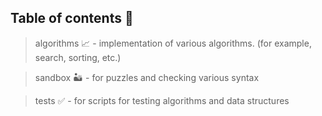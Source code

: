 ## Table of contents 📓

> algorithms 📈 - implementation of various algorithms. (for example, search, sorting, etc.)

> sandbox 🏜 - for puzzles and checking various syntax

> tests ✅ - for scripts for testing algorithms and data structures
